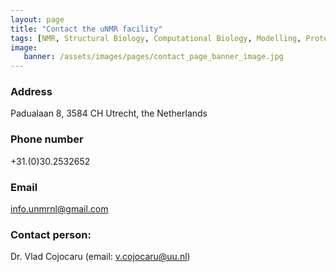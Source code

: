 ```yaml
---
layout: page
title: "Contact the uNMR facility"
tags: [NMR, Structural Biology, Computational Biology, Modelling, Protein Structure]
image:
   banner: /assets/images/pages/contact_page_banner_image.jpg
---
```


### Address
Padualaan 8, 3584 CH Utrecht, the Netherlands

### Phone number 
+31.(0)30.2532652

### Email
[info.unmrnl@gmail.com](mailto:info.unmrnl@gmail.com)

### Contact person:
Dr. Vlad Cojocaru (email: [v.cojocaru@uu.nl](mailto:v.cojocaru@uu.nl)) 